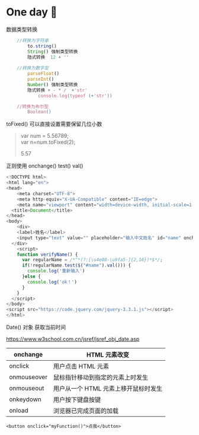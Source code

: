 # One day  :100:

数据类型转换

```javascript
	//转换为字符串
		to.string()
		String() 强制类型转换
		隐式转换  12 + ''
		
	//转换为数字型
        parseFloat()
        parseInt()
        Number() 强制类型转换
        隐式转换 + - * /  +'str'
            console.log(typeof (+'str'))

    //转换为布尔型
        Boolean()
```

toFixed()  可以直接设置需要保留几位小数

> var num = 5.56789;	
> var n=num.toFixed(2);
>
> 5.57    

正则使用    onchange()      test()     val()

```javascript
<!DOCTYPE html>
<html lang="en">
<head>
    <meta charset="UTF-8">
    <meta http-equiv="X-UA-Compatible" content="IE=edge">
    <meta name="viewport" content="width=device-width, initial-scale=1.0">
  <title>Document</title>
</head>
<body>
    <div>
​    <label>姓名</label>
​    <input type="text" value="" placeholder="输入中文姓名" id="name" onchange="verifyName()">
  </div>
    <script>
​    function verifyName() {
​      var regularName = /*^*(?:[\u4e00-\u9fa5·]{2,16})*$*/;
​      if(!regularName.test($("#name").val())) {
​        console.log('重新输入')
​      }else {
​        console.log('ok！')
​      }
​    }
  </script>
</body>
<script src="https://code.jquery.com/jquery-3.3.1.js"></script>
</html>
```

Date() 对象 获取当前时间

https://www.w3school.com.cn/jsref/jsref_obj_date.asp



| onchange    | HTML 元素改变                        |
| ----------- | ------------------------------------ |
| onclick     | 用户点击 HTML 元素                   |
| onmouseover | 鼠标指针移动到指定的元素上时发生     |
| onmouseout  | 用户从一个 HTML 元素上移开鼠标时发生 |
| onkeydown   | 用户按下键盘按键                     |
| onload      | 浏览器已完成页面的加载               |

```
<button onclick="myFunction()">点我</button>
```


